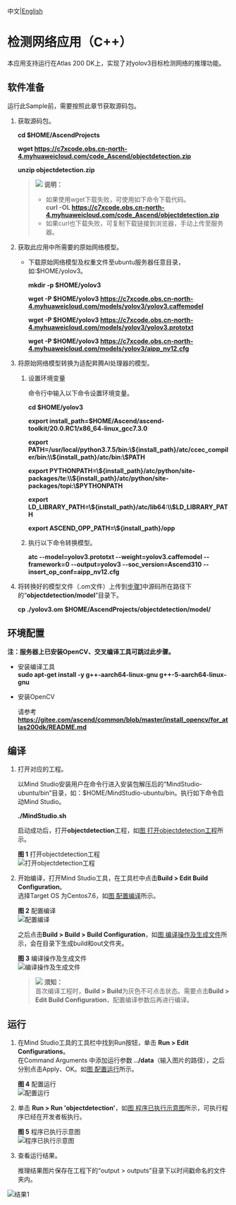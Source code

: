 中文|[English](Readme_EN.md)

#  检测网络应用（C++）<a name="ZH-CN_TOPIC_0219122211"></a>
本应用支持运行在Atlas 200 DK上，实现了对yolov3目标检测网络的推理功能。 

## 软件准备<a name="zh-cn_topic_0219108795_section181111827718"></a>

运行此Sample前，需要按照此章节获取源码包。

1.  <a name="zh-cn_topic_0228757084_section8534138124114"></a>获取源码包。

    **cd $HOME/AscendProjects**  

    **wget https://c7xcode.obs.cn-north-4.myhuaweicloud.com/code_Ascend/objectdetection.zip** 
              
    **unzip objectdetection.zip**  
    
    >![](public_sys-resources/icon-note.gif) **说明：**   
    >- 如果使用wget下载失败，可使用如下命令下载代码。  
    **curl -OL https://c7xcode.obs.cn-north-4.myhuaweicloud.com/code_Ascend/objectdetection.zip** 
    >- 如果curl也下载失败，可复制下载链接到浏览器，手动上传至服务器。
    
2.  <a name="zh-cn_topic_0219108795_li2074865610364"></a>获取此应用中所需要的原始网络模型。    
 
     -  下载原始网络模型及权重文件至ubuntu服务器任意目录，如:$HOME/yolov3。

        **mkdir -p $HOME/yolov3**

        **wget -P $HOME/yolov3 https://c7xcode.obs.cn-north-4.myhuaweicloud.com/models/yolov3/yolov3.caffemodel** 
 
        **wget -P $HOME/yolov3 https://c7xcode.obs.cn-north-4.myhuaweicloud.com/models/yolov3/yolov3.prototxt**

        **wget -P $HOME/yolov3 https://c7xcode.obs.cn-north-4.myhuaweicloud.com/models/yolov3/aipp_nv12.cfg** 


3.  将原始网络模型转换为适配昇腾AI处理器的模型。  

    1.  设置环境变量
        
        命令行中输入以下命令设置环境变量。

        **cd \$HOME/yolov3**
        
        **export install_path=\$HOME/Ascend/ascend-toolkit/20.0.RC1/x86_64-linux_gcc7.3.0**  

        **export PATH=/usr/local/python3.7.5/bin:\\${install_path}/atc/ccec_compiler/bin:\\${install_path}/atc/bin:\\$PATH**  

        **export PYTHONPATH=\\${install_path}/atc/python/site-packages/te:\\${install_path}/atc/python/site-packages/topi:\\$PYTHONPATH**  

        **export LD_LIBRARY_PATH=\\${install_path}/atc/lib64:\\$LD_LIBRARY_PATH**  

        **export ASCEND_OPP_PATH=\\${install_path}/opp**  

    2.  执行以下命令转换模型。

        **atc --model=yolov3.prototxt --weight=yolov3.caffemodel --framework=0 --output=yolov3 --soc_version=Ascend310 --insert_op_conf=aipp_nv12.cfg**

    
5.  将转换好的模型文件（.om文件）上传到[步骤1](#zh-cn_topic_0219108795_li953280133816)中源码所在路径下的“**objectdetection/model**”目录下。
    
    **cp ./yolov3.om \$HOME/AscendProjects/objectdetection/model/**

## 环境配置   

**注：服务器上已安装OpenCV、交叉编译工具可跳过此步骤。**  
    
- 安装编译工具  
  **sudo apt-get install -y g++\-aarch64-linux-gnu g++\-5-aarch64-linux-gnu** 

- 安装OpenCV 
      
    请参考 **https://gitee.com/ascend/common/blob/master/install_opencv/for_atlas200dk/README.md**    

## 编译<a name="zh-cn_topic_0219108795_section3723145213347"></a>
1.  打开对应的工程。

    以Mind Studio安装用户在命令行进入安装包解压后的“MindStudio-ubuntu/bin”目录，如：$HOME/MindStudio-ubuntu/bin。执行如下命令启动Mind Studio。

    **./MindStudio.sh**

    启动成功后，打开**objectdetection**工程，如[图 打开objectdetection工程](#zh-cn_topic_0228461902_zh-cn_topic_0203223265_fig11106241192810)所示。

    **图 1**  打开objectdetection工程<a name="zh-cn_topic_0228461902_zh-cn_topic_0203223265_fig11106241192810"></a>  
    ![](figures/打开objectdetection工程1.png "打开objectdetection工程")

2.  开始编译，打开Mind Studio工具，在工具栏中点击**Build \> Edit Build Configuration**。  
    选择Target OS 为Centos7.6，如[图 配置编译](#zh-cn_topic_0203223265_fig17414647130)所示。

    **图 2**  配置编译<a name="zh-cn_topic_0203223265_fig17414647130"></a>  
    ![](figures/配置build1.png "配置编译")  
    
    之后点击**Build \> Build \> Build Configuration**，如[图 编译操作及生成文件](#zh-cn_topic_0203223265_fig1741464713019)所示，会在目录下生成build和out文件夹。

    **图 3**  编译操作及生成文件<a name="zh-cn_topic_0203223265_fig1741464713019"></a>  
    ![](figures/编译操作及生成文件1.png "编译操作及生成文件")

    >![](public_sys-resources/icon-notice.gif) **须知：**   
    >首次编译工程时，**Build \> Build**为灰色不可点击状态。需要点击**Build \> Edit Build Configuration**，配置编译参数后再进行编译。  
## 运行<a name="zh-cn_topic_0219108795_section1620073406"></a>
1.  在Mind Studio工具的工具栏中找到Run按钮，单击  **Run \> Edit Configurations**。  
    在Command Arguments 中添加运行参数 **../data**（输入图片的路径），之后分别点击Apply、OK。如[图 配置运行](#zh-cn_topic_0203223265_fig93931954162720)所示。   

    **图 4**  配置运行<a name="zh-cn_topic_0203223265_fig93931954162720"></a>   
    ![](figures/配置run1.png "配置运行")
 
2.  单击  **Run \> Run 'objectdetection'**，如[图 程序已执行示意图](#zh-cn_topic_0203223265_fig93931954162719)所示，可执行程序已经在开发者板执行。  

    **图 5**  程序已执行示意图<a name="zh-cn_topic_0203223265_fig93931954162719"></a>  
    ![](figures/程序已执行示意图1.png "程序已执行示意图")

3.  查看运行结果。

    推理结果图片保存在工程下的“output \> outputs”目录下以时间戳命名的文件夹内。  

![结果1](figures/result.png) 